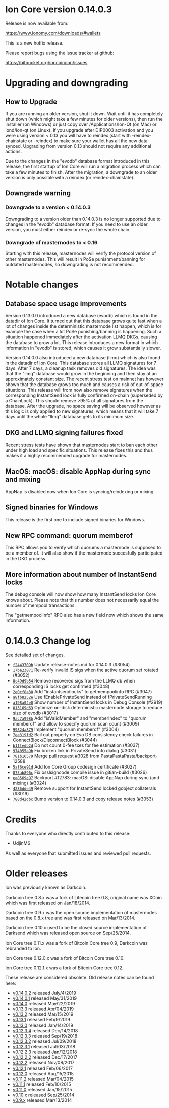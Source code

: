 Ion Core version 0.14.0.3
==========================

Release is now available from:

  <https://www.ionomy.com/downloads/#wallets>

This is a new hotfix release.

Please report bugs using the issue tracker at github:

  <https://bitbucket.org/ioncoin/ion/issues>


Upgrading and downgrading
=========================

How to Upgrade
--------------

If you are running an older version, shut it down. Wait until it has completely
shut down (which might take a few minutes for older versions), then run the
installer (on Windows) or just copy over /Applications/Ion-Qt (on Mac) or
iond/ion-qt (on Linux). If you upgrade after DIP0003 activation and you were
using version < 0.13 you will have to reindex (start with -reindex-chainstate
or -reindex) to make sure your wallet has all the new data synced. Upgrading
from version 0.13 should not require any additional actions.

Due to the changes in the "evodb" database format introduced in this release, the
first startup of Ion Core will run a migration process which can take a few minutes
to finish. After the migration, a downgrade to an older version is only possible with
a reindex (or reindex-chainstate).

Downgrade warning
-----------------

### Downgrade to a version < 0.14.0.3

Downgrading to a version older than 0.14.0.3 is no longer supported due to
changes in the "evodb" database format. If you need to use an older version,
you must either reindex or re-sync the whole chain.

### Downgrade of masternodes to < 0.16

Starting with this release, masternodes will verify the protocol version of other
masternodes. This will result in PoSe punishment/banning for outdated masternodes,
so downgrading is not recommended.

Notable changes
===============

Database space usage improvements
--------------------------------
Version 0.13.0.0 introduced a new database (evodb) which is found in the datadir of Ion Core. It turned
out that this database grows quite fast when a lot of changes inside the deterministic masternode list happen,
which is for example the case when a lot PoSe punishing/banning is happening. Such a situation happened
immediately after the activation LLMQ DKGs, causing the database to grow a lot. This release introduces
a new format in which information in "evodb" is stored, which causes it grow substantially slower.  

Version 0.14.0.0 also introduced a new database (llmq) which is also found in the datadir of Ion Core.
This database stores all LLMQ signatures for 7 days. After 7 days, a cleanup task removes old signatures.
The idea was that the "llmq" database would grow in the beginning and then stay at an approximately constant
size. The recent stress test on mainnet has however shown that the database grows too much and causes a risk
of out-of-space situations. This release will from now also remove signatures when the corresponding InstantSend
lock is fully confirmed on-chain (superseded by a ChainLock). This should remove >95% of all signatures from
the database. After the upgrade, no space saving will be observed however as this logic is only applied to new
signatures, which means that it will take 7 days until the whole "llmq" database gets to its minimum size.

DKG and LLMQ signing failures fixed
-----------------------------------
Recent stress tests have shown that masternodes start to ban each other under high load and specific situations.
This release fixes this and thus makes it a highly recommended upgrade for masternodes.

MacOS: macOS: disable AppNap during sync and mixing
---------------------------------------------------
AppNap is disabled now when Ion Core is syncing/reindexing or mixing.

Signed binaries for Windows
---------------------------
This release is the first one to include signed binaries for Windows.

New RPC command: quorum memberof <proTxHash>
--------------------------------------------
This RPC allows you to verify which quorums a masternode is supposed to be a member of. It will also show
if the masternode succesfully participated in the DKG process.

More information about number of InstantSend locks
--------------------------------------------------
The debug console will now show how many InstantSend locks Ion Core knows about. Please note that this number
does not necessarily equal the number of mempool transactions.

The "getmempoolinfo" RPC also has a new field now which shows the same information.

0.14.0.3 Change log
===================

See detailed [set of changes](https://bitbucket.org/ioncoin/ion/compare/v0.14.0.2...ionpay:v0.14.0.3).

- [`f2443709b`](https://bitbucket.org/ioncoin/ion/commit/f2443709b) Update release-notes.md for 0.14.0.3 (#3054)
- [`17ba23871`](https://bitbucket.org/ioncoin/ion/commit/17ba23871) Re-verify invalid IS sigs when the active quorum set rotated (#3052)
- [`8c49d9b54`](https://bitbucket.org/ioncoin/ion/commit/8c49d9b54) Remove recovered sigs from the LLMQ db when corresponding IS locks get confirmed (#3048)
- [`2e0cf8a30`](https://bitbucket.org/ioncoin/ion/commit/2e0cf8a30) Add "instantsendlocks" to getmempoolinfo RPC (#3047)
- [`a8fb8252e`](https://bitbucket.org/ioncoin/ion/commit/a8fb8252e) Use fEnablePrivateSend instead of fPrivateSendRunning
- [`a198a04e0`](https://bitbucket.org/ioncoin/ion/commit/a198a04e0) Show number of InstantSend locks in Debug Console (#2919)
- [`013169d63`](https://bitbucket.org/ioncoin/ion/commit/013169d63) Optimize on-disk deterministic masternode storage to reduce size of evodb (#3017)
- [`9ac7a998b`](https://bitbucket.org/ioncoin/ion/commit/9ac7a998b) Add "isValidMember" and "memberIndex" to "quorum memberof" and allow to specify quorum scan count (#3009)
- [`99824a879`](https://bitbucket.org/ioncoin/ion/commit/99824a879) Implement "quorum memberof" (#3004)
- [`7ea319fd2`](https://bitbucket.org/ioncoin/ion/commit/7ea319fd2) Bail out properly on Evo DB consistency check failures in ConnectBlock/DisconnectBlock (#3044)
- [`b1ffedb2d`](https://bitbucket.org/ioncoin/ion/commit/b1ffedb2d) Do not count 0-fee txes for fee estimation (#3037)
- [`974055a9b`](https://bitbucket.org/ioncoin/ion/commit/974055a9b) Fix broken link in PrivateSend info dialog (#3031)
- [`781b16579`](https://bitbucket.org/ioncoin/ion/commit/781b16579) Merge pull request #3028 from PastaPastaPasta/backport-12588
- [`5af6ce91d`](https://bitbucket.org/ioncoin/ion/commit/5af6ce91d) Add Ion Core Group codesign certificate (#3027)
- [`873ab896c`](https://bitbucket.org/ioncoin/ion/commit/873ab896c) Fix osslsigncode compile issue in gitian-build (#3026)
- [`ea8569e97`](https://bitbucket.org/ioncoin/ion/commit/ea8569e97) Backport #12783: macOS: disable AppNap during sync (and mixing) (#3024)
- [`4286dde49`](https://bitbucket.org/ioncoin/ion/commit/4286dde49) Remove support for InstantSend locked gobject collaterals (#3019)
- [`788d42dbc`](https://bitbucket.org/ioncoin/ion/commit/788d42dbc) Bump version to 0.14.0.3 and copy release notes (#3053)

Credits
=======

Thanks to everyone who directly contributed to this release:

- UdjinM6

As well as everyone that submitted issues and reviewed pull requests.

Older releases
==============

Ion was previously known as Darkcoin.

Darkcoin tree 0.8.x was a fork of Litecoin tree 0.8, original name was XCoin
which was first released on Jan/18/2014.

Darkcoin tree 0.9.x was the open source implementation of masternodes based on
the 0.8.x tree and was first released on Mar/13/2014.

Darkcoin tree 0.10.x used to be the closed source implementation of Darksend
which was released open source on Sep/25/2014.

Ion Core tree 0.11.x was a fork of Bitcoin Core tree 0.9,
Darkcoin was rebranded to Ion.

Ion Core tree 0.12.0.x was a fork of Bitcoin Core tree 0.10.

Ion Core tree 0.12.1.x was a fork of Bitcoin Core tree 0.12.

These release are considered obsolete. Old release notes can be found here:

- [v0.14.0.2](https://bitbucket.org/ioncoin/ion/blob/master/doc/release-notes/ion/release-notes-0.14.0.2.md) released July/4/2019
- [v0.14.0.1](https://bitbucket.org/ioncoin/ion/blob/master/doc/release-notes/ion/release-notes-0.14.0.1.md) released May/31/2019
- [v0.14.0](https://bitbucket.org/ioncoin/ion/blob/master/doc/release-notes/ion/release-notes-0.14.0.md) released May/22/2019
- [v0.13.3](https://bitbucket.org/ioncoin/ion/blob/master/doc/release-notes/ion/release-notes-0.13.3.md) released Apr/04/2019
- [v0.13.2](https://bitbucket.org/ioncoin/ion/blob/master/doc/release-notes/ion/release-notes-0.13.2.md) released Mar/15/2019
- [v0.13.1](https://bitbucket.org/ioncoin/ion/blob/master/doc/release-notes/ion/release-notes-0.13.1.md) released Feb/9/2019
- [v0.13.0](https://bitbucket.org/ioncoin/ion/blob/master/doc/release-notes/ion/release-notes-0.13.0.md) released Jan/14/2019
- [v0.12.3.4](https://bitbucket.org/ioncoin/ion/blob/master/doc/release-notes/ion/release-notes-0.12.3.4.md) released Dec/14/2018
- [v0.12.3.3](https://bitbucket.org/ioncoin/ion/blob/master/doc/release-notes/ion/release-notes-0.12.3.3.md) released Sep/19/2018
- [v0.12.3.2](https://bitbucket.org/ioncoin/ion/blob/master/doc/release-notes/ion/release-notes-0.12.3.2.md) released Jul/09/2018
- [v0.12.3.1](https://bitbucket.org/ioncoin/ion/blob/master/doc/release-notes/ion/release-notes-0.12.3.1.md) released Jul/03/2018
- [v0.12.2.3](https://bitbucket.org/ioncoin/ion/blob/master/doc/release-notes/ion/release-notes-0.12.2.3.md) released Jan/12/2018
- [v0.12.2.2](https://bitbucket.org/ioncoin/ion/blob/master/doc/release-notes/ion/release-notes-0.12.2.2.md) released Dec/17/2017
- [v0.12.2](https://bitbucket.org/ioncoin/ion/blob/master/doc/release-notes/ion/release-notes-0.12.2.md) released Nov/08/2017
- [v0.12.1](https://bitbucket.org/ioncoin/ion/blob/master/doc/release-notes/ion/release-notes-0.12.1.md) released Feb/06/2017
- [v0.12.0](https://bitbucket.org/ioncoin/ion/blob/master/doc/release-notes/ion/release-notes-0.12.0.md) released Aug/15/2015
- [v0.11.2](https://bitbucket.org/ioncoin/ion/blob/master/doc/release-notes/ion/release-notes-0.11.2.md) released Mar/04/2015
- [v0.11.1](https://bitbucket.org/ioncoin/ion/blob/master/doc/release-notes/ion/release-notes-0.11.1.md) released Feb/10/2015
- [v0.11.0](https://bitbucket.org/ioncoin/ion/blob/master/doc/release-notes/ion/release-notes-0.11.0.md) released Jan/15/2015
- [v0.10.x](https://bitbucket.org/ioncoin/ion/blob/master/doc/release-notes/ion/release-notes-0.10.0.md) released Sep/25/2014
- [v0.9.x](https://bitbucket.org/ioncoin/ion/blob/master/doc/release-notes/ion/release-notes-0.9.0.md) released Mar/13/2014


